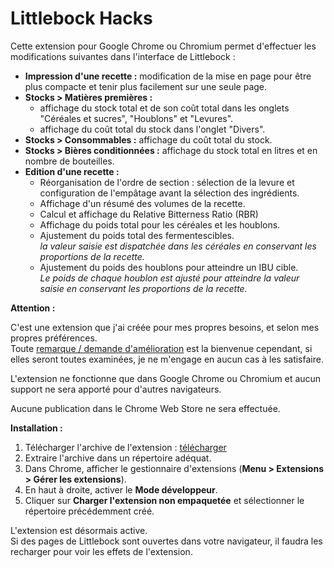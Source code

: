 # Littlebock Hacks

Cette extension pour Google Chrome ou Chromium permet d'effectuer les modifications suivantes dans l'interface de Littlebock :

- **Impression d'une recette :** modification de la mise en page pour être plus compacte et tenir plus facilement sur une seule page.
- **Stocks > Matières premières :** 
  - affichage du stock total et de son coût total dans les onglets "Céréales et sucres", "Houblons" et "Levures".
  - affichage du coût total du stock dans l'onglet "Divers".
- **Stocks > Consommables :** affichage du coût total du stock.
- **Stocks > Bières conditionnées :** affichage du stock total en litres et en nombre de bouteilles.
- **Edition d'une recette :**
  - Réorganisation de l'ordre de section : sélection de la levure et configuration de l'empâtage avant la sélection des ingrédients.
  - Affichage d'un résumé des volumes de la recette.
  - Calcul et affichage du Relative Bitterness Ratio (RBR)
  - Affichage du poids total pour les céréales et les houblons.
  - Ajustement du poids total des fermentescibles.  
_la valeur saisie est dispatchée dans les céréales en conservant les proportions de la recette._
  - Ajustement du poids des houblons pour atteindre un IBU cible.  
_Le poids de chaque houblon est ajusté pour atteindre la valeur saisie en conservant les proportions de la recette._

**Attention :**

C'est une extension que j'ai créée pour mes propres besoins, et selon mes propres préférences.  
Toute [remarque / demande d'amélioration](https://github.com/bgaze/littlebock-hacks/issues) est la bienvenue cependant, si elles seront toutes examinées, je ne m'engage en aucun cas à les satisfaire.

L'extension ne fonctionne que dans Google Chrome ou Chromium et aucun support ne sera apporté pour d'autres navigateurs.

Aucune publication dans le Chrome Web Store ne sera effectuée.

**Installation :**

1. Télécharger l'archive de l'extension : [télécharger](https://github.com/bgaze/littlebock-hacks/archive/refs/heads/main.zip)
2. Extraire l'archive dans un répertoire adéquat.
3. Dans Chrome, afficher le gestionnaire d'extensions (**Menu > Extensions > Gérer les extensions**).
4. En haut à droite, activer le **Mode développeur**.
5. Cliquer sur **Charger l'extension non empaquetée** et sélectionner le répertoire précédemment créé.

L'extension est désormais active.  
Si des pages de Littlebock sont ouvertes dans votre navigateur, il faudra les recharger pour voir les effets de l'extension.